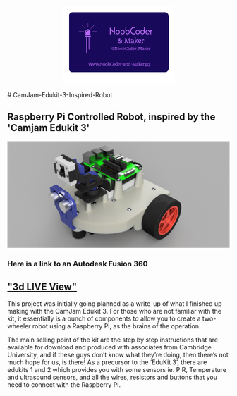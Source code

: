 <p align="center">
  <img src="Images/NoobCoder_Logo_Icon.png">
</p>
# CamJam-Edukit-3-Inspired-Robot

## Raspberry Pi Controlled Robot, inspired by the 'Camjam Edukit 3'
![Robot Topside](/Images/Robot_Base_v14_Topside.png)
### Here is a link to an Autodesk Fusion 360  
## ["3d LIVE View"](https://a360.co/2DKW5AY)

This project was initially going planned as a write-up of what I finished up making with the CamJam Edukit 3. For those who are not familiar with the kit, it essentially is a bunch of components to allow you to create a two-wheeler robot using a Raspberry Pi, as the brains of the operation.

The main selling point of the kit are the step by step instructions that are available for download and produced with associates from Cambridge University, and if these guys don’t know what they’re doing, then there’s not much hope for us, is there! As a precursor to the ‘EduKit 3’, there are edukits 1 and 2 which provides you with some sensors ie. PIR, Temperature and ultrasound sensors, and all the wires, resistors and buttons that you need to connect with the Raspberry Pi.
